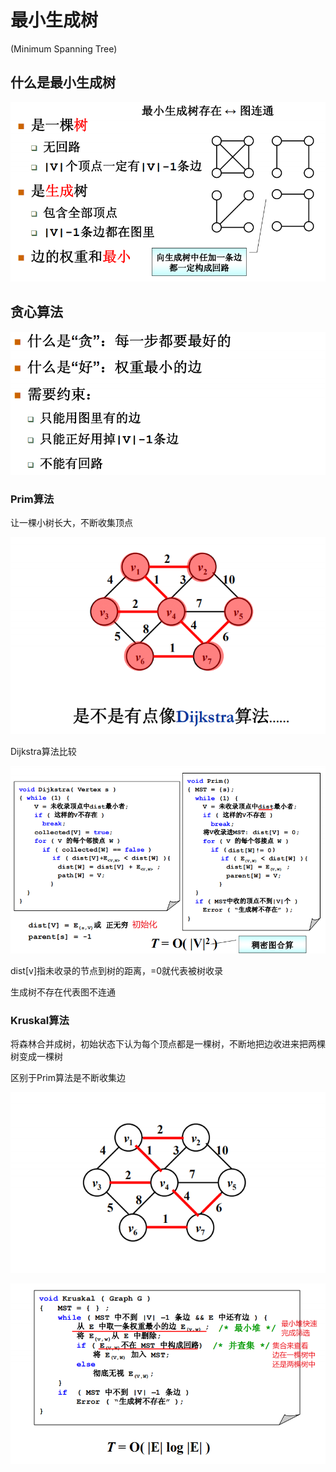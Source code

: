# 最小生成树

(Minimum Spanning Tree)

## 什么是最小生成树

![image-20210223030620888](assets/image-20210223030620888.png)

## 贪心算法

![image-20210223031035851](assets/image-20210223031035851.png)

### Prim算法

让一棵小树长大，不断收集顶点

![image-20210223034038322](assets/image-20210223034038322.png)

Dijkstra算法比较

![image-20210223034107052](assets/image-20210223034107052.png)

dist[v]指未收录的节点到树的距离，=0就代表被树收录

生成树不存在代表图不连通

### Kruskal算法

将森林合并成树，初始状态下认为每个顶点都是一棵树，不断地把边收进来把两棵树变成一棵树

区别于Prim算法是不断收集边

![image-20210223035354920](assets/image-20210223035354920.png)

![image-20210223040208654](assets/image-20210223040208654.png)







